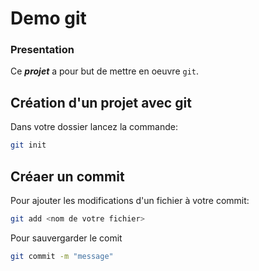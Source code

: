 # Demo git

### Presentation

Ce ***projet*** a pour but de mettre en oeuvre `git`.

## Création d'un projet avec git

Dans votre dossier lancez la commande:
```sh
git init 
````

## Créaer un commit
Pour ajouter les modifications d'un fichier à votre commit:

```sh
git add <nom de votre fichier>
````

Pour sauvergarder le comit
```sh
git commit -m "message"
````